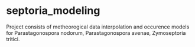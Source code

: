 # septoria_modeling
Project consists of metheorogical data interpolation and occurence models for Parastagonospora nodorum, Parastagonospora avenae, Zymoseptoria tritici. 
